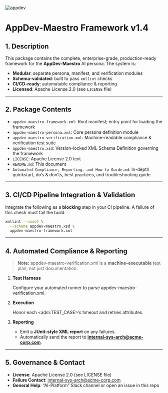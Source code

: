 ![appdev](https://github.com/user-attachments/assets/90977cb3-85eb-4897-a85b-9de9790107f9)

# AppDev-Maestro Framework v1.4

## 1. Description

This package contains the complete, enterprise-grade, production-ready framework for the **AppDev-Maestro** AI persona. The system is:

- **Modular**: separate persona, manifest, and verification modules  
- **Schema-validated**: built to pass `xmllint` checks  
- **CI/CD-ready**: automatable compliance & reporting  
- **Licensed**: Apache License 2.0 (see `LICENSE` file)  

---

## 2. Package Contents

- `appdev-maestro-framework.xml`: Root manifest; entry point for loading the framework  
- `appdev-maestro-persona.xml`: Core persona definition module  
- `appdev-maestro-verification.xml`: Machine-readable compliance & verification test suite  
- `appdev-maestro.xsd`: Version-locked XML Schema Definition governing the framework  
- `LICENSE`: Apache License 2.0 text  
- `README.md`: This document  
- `Automated Compliance, Reporting, and How-to Guide.md`: In-depth quickstart, do’s & don’ts, best practices, and troubleshooting guide  

---

## 3. CI/CD Pipeline Integration & Validation

Integrate the following as a **blocking** step in your CI pipeline. A failure of this check must fail the build:

```bash
xmllint --noout \
  --schema appdev-maestro.xsd \
  appdev-maestro-framework.xml
```

---

## **4. Automated Compliance & Reporting**

> **Note:** appdev-maestro-verification.xml is a **machine-executable** test plan, not just documentation.
1. **Test Harness**

   Configure your automated runner to parse appdev-maestro-verification.xml.
2. **Execution**

   Honor each &lt;adm:TEST_CASE&gt;’s timeout and retries attributes.
3. **Reporting**
   - Emit a **JUnit-style XML report** on any failures.
   - Automatically send the report to **internal-sys-arch@acme-corp.com**.

---

## **5. Governance & Contact**
- **License**: Apache License 2.0 (see LICENSE file)
- **Failure Contact**: internal-sys-arch@acme-corp.com
- **General Help**: “AI-Platform” Slack channel or open an issue in this repo
